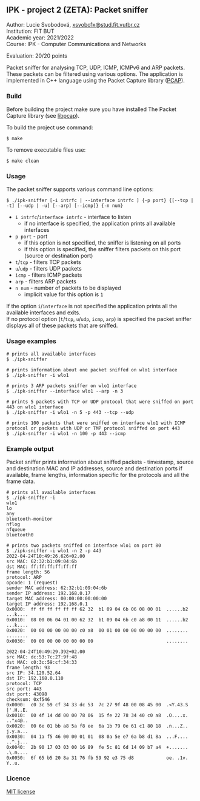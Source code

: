 ## IPK - project 2 (ZETA): Packet sniffer
Author: Lucie Svobodová, xsvobo1x@stud.fit.vutbr.cz  
Institution: FIT BUT  
Academic year: 2021/2022  
Course: IPK - Computer Communications and Networks  

Evaluation: 20/20 points  

Packet sniffer for analysing TCP, UDP, ICMP, ICMPv6 and ARP packets. These packets can be filtered using various options. The application is implemented in C++ language using the Packet Capture library ([PCAP](https://www.tcpdump.org/)).

### Build

Before building the project make sure you have installed The Packet Capture library (see [libpcap](https://www.tcpdump.org/)).  

To build the project use command:
```shell
$ make
```

To remove executable files use: 
```shell
$ make clean
```

### Usage

The packet sniffer supports various command line options:

```shell
$ ./ipk-sniffer [-i intrfc | --interface intrfc ] {-p port} {[--tcp | -t] [--udp | -u] [--arp] [--icmp]} {-n num}
```

- `i intrfc`/`interface intrfc` - interface to listen
  - if no interface is specified, the application prints all available interfaces
- `p port` - port
  - if this option is not specified, the sniffer is listening on all ports
  - if this option is specified, the sniffer filters packets on this port (source or destination port)
- `t`/`tcp` - filters TCP packets
- `u`/`udp` - filters UDP packets
- `icmp` - filters ICMP packets
- `arp` - filters ARP packets
- `n num` - number of packets to be displayed
  - implicit value for this option is `1`

If the option `i`/`interface` is not specified the application prints all the available interfaces and exits.  
If no protocol option (`t`/`tcp`, `u`/`udp`, `icmp`, `arp`) is specified the packet sniffer displays all of these packets that are sniffed.  

### Usage examples
```shell
# prints all available interfaces
$ ./ipk-sniffer

# prints information about one packet sniffed on wlo1 interface
$ ./ipk-sniffer -i wlo1

# prints 3 ARP packets sniffer on wlo1 interface
$ ./ipk-sniffer --interface wlo1 --arp -n 3

# prints 5 packets with TCP or UDP protocol that were sniffed on port 443 on wlo1 interface
$ ./ipk-sniffer -i wlo1 -n 5 -p 443 --tcp --udp

# prints 100 packets that were sniffed on interface wlo1 with ICMP protocol or packets with UDP or TMP protocol sniffed on port 443
$ ./ipk-sniffer -i wlo1 -n 100 -p 443 --icmp
```

### Example output
Packet sniffer prints information about sniffed packets - timestamp, source and destination MAC and IP addresses,
source and destination ports if available, frame lengths, information specific for the protocols and all the frame data.  
```shell
# prints all available interfaces
$ ./ipk-sniffer -i
wlo1
lo
any
bluetooth-monitor
nflog
nfqueue
bluetooth0

# prints two packets sniffed on interface wlo1 on port 80
$ ./ipk-sniffer -i wlo1 -n 2 -p 443
2022-04-24T10:49:26.626+02.00
src MAC: 62:32:b1:09:04:6b
dst MAC: ff:ff:ff:ff:ff:ff
frame length: 56
protocol: ARP
opcode: 1 (request)
sender MAC address: 62:32:b1:09:04:6b
sender IP address: 192.168.0.17
target MAC address: 00:00:00:00:00:00
target IP address: 192.168.0.1
0x0000:  ff ff ff ff ff ff 62 32  b1 09 04 6b 06 08 00 01  ......b2 ...k.... 
0x0010:  08 00 06 04 01 00 62 32  b1 09 04 6b c0 a8 00 11  ......b2 ...k.... 
0x0020:  00 00 00 00 00 00 c0 a8  00 01 00 00 00 00 00 00  ........ ........ 
0x0030:  00 00 00 00 00 00 00 00                           ........

2022-04-24T10:49:29.392+02.00
src MAC: dc:53:7c:27:9f:48
dst MAC: c0:3c:59:cf:34:33
frame length: 93
src IP: 34.120.52.64
dst IP: 192.168.0.110
protocol: TCP
src port: 443
dst port: 43098
checksum: 0xf546
0x0000:  c0 3c 59 cf 34 33 dc 53  7c 27 9f 48 00 08 45 00  .<Y.43.S |'.H..E. 
0x0010:  00 4f 14 dd 00 00 78 06  15 fe 22 78 34 40 c0 a8  .O....x. .."x4@.. 
0x0020:  00 6e 01 bb a8 5a f8 ee  6a 1b 79 0e 61 c1 80 18  .n...Z.. j.y.a... 
0x0030:  04 1a f5 46 00 00 01 01  08 0a 5e e7 6a b8 d1 8a  ...F.... ..^.j... 
0x0040:  2b 90 17 03 03 00 16 89  fe 5c 81 6d 14 09 b7 a4  +....... .\.m.... 
0x0050:  6f 65 b5 20 8a 31 76 fb 59 92 e3 75 d8            oe. .1v. Y..u.
```

### Licence

[MIT license](https://choosealicense.com/licenses/mit/)
